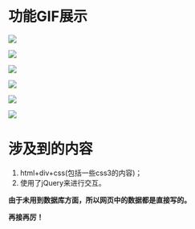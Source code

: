 # **功能GIF展示**

![](gif//主页总览.gif)

![](gif//商品分类展示.gif)

![](gif//商品详情页1.gif)

![](gif//商品详情页2.gif)

![](gif//购物车页面.gif)

![](gif//订单页面.gif)



# **涉及到的内容**

1. html+div+css(包括一些css3的内容)；
2. 使用了jQuery来进行交互。



**由于未用到数据库方面，所以网页中的数据都是直接写的。**





**再接再厉！**



#### 



